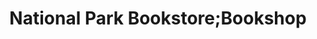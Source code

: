 ---
title: "National Park Bookstore;Bookshop"
url: /harpers-ferry/national-park-bookstore-bookshop/
shop: Andenken
---